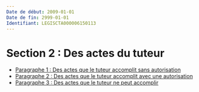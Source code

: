 ```yaml
---
Date de début: 2009-01-01
Date de fin: 2999-01-01
Identifiant: LEGISCTA000006150113
---
```


<h1>Section 2 : Des actes du tuteur</h1>

- [Paragraphe 1 : Des actes que le tuteur accomplit sans autorisation](paragraphe_1/README.md)
- [Paragraphe 2 : Des actes que le tuteur accomplit avec une autorisation](paragraphe_2/README.md)
- [Paragraphe 3 : Des actes que le tuteur ne peut accomplir](paragraphe_3/README.md)
